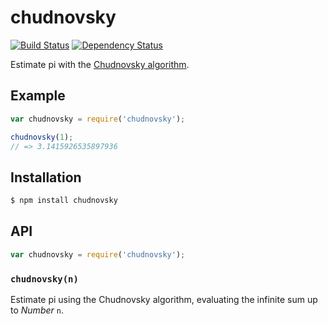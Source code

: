 # chudnovsky

[![Build Status][travis-svg]][travis]
[![Dependency Status][gemnasium-svg]][gemnasium]

Estimate pi with the [Chudnovsky algorithm][chudnovsky].

## Example

``` javascript
var chudnovsky = require('chudnovsky');

chudnovsky(1);
// => 3.1415926535897936
```

## Installation

``` bash
$ npm install chudnovsky
```

## API

``` javascript
var chudnovsky = require('chudnovsky');
```

### `chudnovsky(n)`

Estimate pi using the Chudnovsky algorithm, evaluating the infinite sum up to
_Number_ `n`.


   [travis]: https://travis-ci.org/KenanY/chudnovsky
   [travis-svg]: https://img.shields.io/travis/KenanY/chudnovsky.svg
   [gemnasium]: https://gemnasium.com/KenanY/chudnovsky
   [gemnasium-svg]: https://img.shields.io/gemnasium/KenanY/chudnovsky.svg
   [chudnovsky]: https://en.wikipedia.org/wiki/Chudnovsky_algorithm